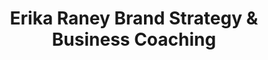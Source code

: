 ---
title: "Erika Raney Brand Strategy & Business Coaching"
url: /los-angeles/erika-raney-brand-strategy-and-business-coaching/
shop: supermarket
---